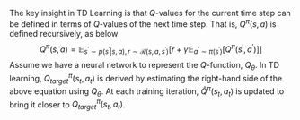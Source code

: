 The key insight in TD Learning is that $Q$-values for the current time step can be defined in terms of $Q$-values of the next time step. That is, $Q^{\pi}(s, a)$ is defined recursively, as below
$$
Q^\pi (s, a) = \mathbb{E}_{s^\prime \sim p(s^\prime \vert s, a), r \sim \mathcal{R}(s, a, s^\prime)} \Big[ r + \gamma \mathbb{E}_{a^\prime \sim \pi(s^\prime)} \big[Q^\pi (s^\prime , a^\prime)  \big] \Big]
$$
Assume we have a neural network to represent the $Q$-function, $Q_\theta$. In TD learning, $Q^\pi_{target}(s_t, a_t)$ is derived by estimating the right-hand side of the above equation using $Q_\theta$. At each training iteration, $\hat{Q}^\pi (s_t, a_t)$ is updated to bring it closer to $Q^\pi_{target} (s_t, a_t)$.